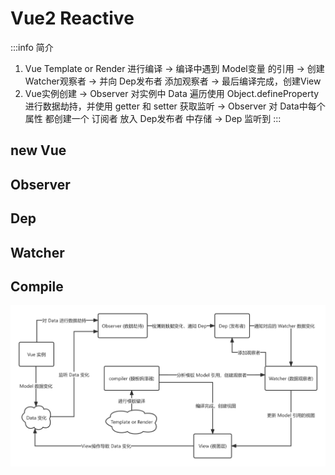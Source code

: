 # Vue2 Reactive
:::info 简介
1. Vue Template or Render 进行编译 -> 编译中遇到 Model变量 的引用 -> 创建 Watcher观察者 -> 并向 Dep发布者 添加观察者 -> 最后编译完成，创建View  
2. Vue实例创建 -> Observer 对实例中 Data 遍历使用 Object.defineProperty 进行数据劫持，并使用 getter 和 setter 获取监听 -> Observer 对 Data中每个
属性 都创建一个 订阅者 放入 Dep发布者 中存储 -> Dep 监听到
:::
## new Vue 
## Observer
## Dep
## Watcher
## Compile
![vue2_reactive_pattern.png](./assets/vue2_reactive_pattern.png)
